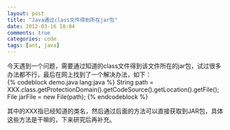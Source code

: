```yaml
---
layout: post
title: "Java通过class文件得到所在jar包"
date: 2012-03-16 18:04
comments: true
categories: code
tags: [ant, java]
---
```

  
今天遇到一个问题，需要通过知道的class文件得到该文件所在的jar包，试过很多办法都不行，最后在网上找到了一个解决办法，如下：  
{% codeblock demo.java lang:java %}
String path = XXX.class.getProtectionDomain().getCodeSource().getLocation().getFile();
File jarFile = new File(path);
{% endcodeblock %}  
  
其中的XXX指已经知道的类名，然后通过后面的方法可以直接获取到JAR包，具体这些方法是干嘛的，下来研究后再补充。  

    